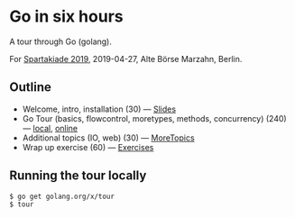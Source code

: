 # Go in six hours

A tour through Go (golang).

For [Spartakiade 2019](https://twitter.com/spartakiade_org), 2019-04-27, Alte Börse Marzahn, Berlin.

## Outline

* Welcome, intro, installation (30) &mdash; [Slides](Slides.md)
* Go Tour (basics, flowcontrol, moretypes, methods, concurrency) (240) &mdash; [local](http://127.0.0.1:3999/), [online](http://tour.golang.org/)
* Additional topics (IO, web) (30) &mdash; [MoreTopics](MoreTopics.md)
* Wrap up exercise (60) &mdash; [Exercises](Exercises.md)

## Running the tour locally

```
$ go get golang.org/x/tour
$ tour
```